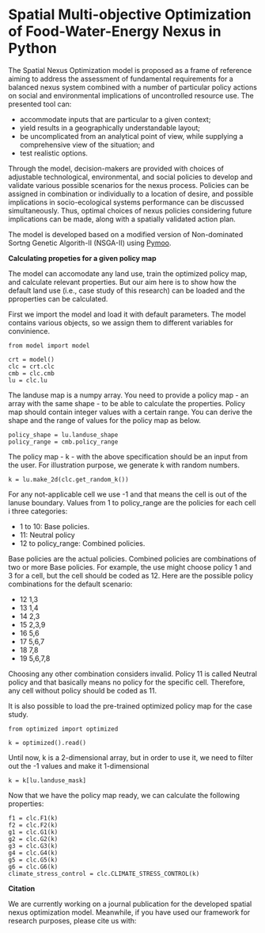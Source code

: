 # Spatial Multi-objective Optimization of Food-Water-Energy Nexus in Python  

The Spatial Nexus Optimization model is proposed as a frame of reference aiming to address the assessment of fundamental requirements for a balanced nexus system combined with a number of particular policy actions on social and environmental implications of uncontrolled resource use. 
The presented tool can: 
- accommodate inputs that are particular to a given context;
- yield results in a geographically understandable layout;
- be uncomplicated from an analytical point of view, while supplying a comprehensive view of the situation; and
- test realistic options.

Through the model, decision-makers are provided with choices of adjustable technological, environmental, and social policies to develop and validate various possible scenarios for the nexus process. Policies can be assigned in combination or individually to a location of desire, and possible implications in socio-ecological systems performance can be discussed simultaneously. Thus, optimal choices of nexus policies considering future implications can be made, along with a spatially validated action plan.

The model is developed based on a modified version of Non-dominated Sortng Genetic Algorith-II (NSGA-II) using [Pymoo](https://pymoo.org/index.html).

**Calculating propeties for a given policy map**

The model can accomodate any land use, train the optimized policy map, and calculate relevant properties. But our aim here is to show how the default land use (i.e., case study of this research) can be loaded and the pproperties can be calculated.

First we import the model and load it with default parameters. The model contains various objects, so we assign them to different variables for convinience.

```
from model import model

crt = model()
clc = crt.clc
cmb = clc.cmb
lu = clc.lu
```

The landuse map is a numpy array. You need to provide a policy map - an array with the same shape - to be able to calculate the properties.
Policy map should contain integer values with a certain range. You can derive the shape and the range of values for the policy map as below.

```
policy_shape = lu.landuse_shape
policy_range = cmb.policy_range
```

The policy map - k - with the above specification should be an input from the user. For illustration purpose, we generate k with random numbers.

```
k = lu.make_2d(clc.get_random_k())
```
For any not-applicable cell we use -1 and that means the cell is out of the lanuse boundary.
Values from 1 to policy_range are the policies for each cell i three categories:
- 1 to 10: Base policies.
- 11: Neutral policy
- 12 to policy_range: Combined policies.

Base policies are the actual policies. Combined policies are combinations of two or more Base policies. For example, the use might choose policy 1 and 3 for a cell, but the cell should be coded as 12. Here are the possible policy combinations for the default scenario:

- 12	1,3
- 13	1,4
- 14	2,3
- 15	2,3,9
- 16	5,6
- 17	5,6,7
- 18	7,8
- 19	5,6,7,8

Choosing any other combination considers invalid.
Policy 11 is called Neutral policy and that basically means no policy for the specific cell. Therefore, any cell without policy should be coded as 11.

It is also possible to load the pre-trained optimized policy map for the case study.

```
from optimized import optimized

k = optimized().read()
```

Until now, k is a 2-dimensional array, but in order to use it, we need to filter out the -1 values and make it 1-dimensional

```
k = k[lu.landuse_mask]
```

Now that we have the policy map ready, we can calculate the following properties:

```
f1 = clc.F1(k)
f2 = clc.F2(k)
g1 = clc.G1(k)
g2 = clc.G2(k)
g3 = clc.G3(k)
g4 = clc.G4(k)
g5 = clc.G5(k)
g6 = clc.G6(k)
climate_stress_control = clc.CLIMATE_STRESS_CONTROL(k)
```



**Citation**

We are currently working on a journal publication for the developed spatial nexus optimization model. Meanwhile, if you have used our framework for research purposes, please cite us with:
